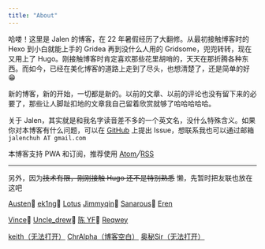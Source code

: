 ```yaml
---
title: "About"
---
```


哈喽！这里是 Jalen 的博客，在 22 年暑假经历了大翻修。从最初接触博客时的 Hexo 到小白就能上手的 Gridea 再到没什么人用的 Gridsome，兜兜转转，现在又用上了 Hugo。刚接触博客时肯定喜欢那些花里胡哨的，天天在那折腾各种东西。而如今，已经在美化博客的道路上走到了尽头，也想清楚了，还是简单的好😁

新的博客，新的开始，一切都是新的。以前的文章、以前的评论也没有留下来的必要了，那些让人脚趾扣地的文章我自己留着欣赏就够了哈哈哈哈哈。

关于 Jalen，其实就是和我名字读音差不多的一个英文名，没什么特殊含义。如果你对本博客有什么问题，可以在 [GitHub](https://github.com/jalenchuh) 上提出 Issue，想联系我也可以通过邮箱 `jalenchuh AT gmail.com`

本博客支持 PWA 和订阅，推荐使用 [Atom](/atom.xml)╱[RSS](/rss.xml)

---

另外，因为~~技术有限，刚刚接触 Hugo 还不是特别熟悉~~ 懒，先暂时把友联也放在这吧

[Austen](https://blogbyme.cn/)🔗
[ek1ng](https://ek1ng.com/)🔗
[Lotus](https://l0tus.vip)
[Jimmyqin](https://jimmyqin.com/)🔗
[Sanarous](https://bestzuo.cn/)🔗
[Eren](https://www.erenship.com/)

[Vince](https://i.vince.pub/)🔗
[Uncle_drew](https://cndrew.cn/)🔗
[陈 YF](https://blog.cyfan.top/)🔗
[Reqwey](https://reqwey.vercel.app/)

[keith（无法打开）](https://keithqwq.com/) [ChrAlpha（博客空白）](https://blog.ichr.me/) [奥秘Sir（无法打开）](https://blog.say521.cn/)
